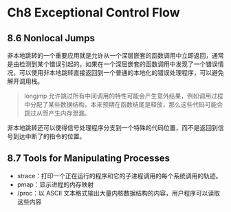 # Ch8 Exceptional Control Flow

## 8.6 Nonlocal Jumps

非本地跳转的一个重要应用就是允许从一个深层嵌套的函数调用中立即返回，通常是由检测到某个错误引起的，如果在一个深层嵌套的函数调用中发现了一个错误情况，可以使用非本地跳转直接返回到一个普通的本地化的错误处理程序，可以避免解开调用栈。

> longjmp 允许跳过所有中间调用的特性可能会产生意外结果，例如调用过程中分配了某些数据结构，本来预期在函数结尾是释放，那么这些代码可能会跳过从而产生内存泄漏。

非本地跳转还可以使得信号处理程序分支到一个特殊的代码位置，而不是返回到信号到达中断了的指令的位置。

## 8.7 Tools for Manipulating Processes

* strace：打印一个正在运行的程序和它的子进程调用的每个系统调用的轨迹。
* pmap：显示进程的内存映射
* /proc：以 ASCII 文本格式输出大量内核数据结构的内容，用户程序可以读取这些内容